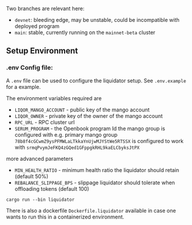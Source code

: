 Two branches are relevant here:

- `devnet`: bleeding edge, may be unstable, could be incompatible with deployed program
- `main`: stable, currently running on the `mainnet-beta` cluster

## Setup Environment

### .env Config file:

A `.env` file can be used to configure the liquidator setup. See `.env.example` for a example.

The environment variables required are

- `LIQOR_MANGO_ACCOUNT` - public key of the mango account
- `LIQOR_OWNER` - private key of the owner of the mango account
- `RPC_URL` - RPC cluster url
- `SERUM_PROGRAM` - the Openbook program Id the mango group is configured with e.g. primary mango group `78b8f4cGCwmZ9ysPFMWLaLTkkaYnUjwMJYStWe5RTSSX` is configured to work with `srmqPvymJeFKQ4zGQed1GFppgkRHL9kaELCbyksJtPX`

more advanced parameters

- `MIN_HEALTH_RATIO` - minimum health ratio the liquidator should retain (default 50%)
- `REBALANCE_SLIPPAGE_BPS` - slippage liquidator should tolerate when offloading tokens (default 100)

```shell
cargo run --bin liquidator
```

There is also a dockerfile `Dockerfile.liquidator` available in case one wants to run this in a containerized environment.
